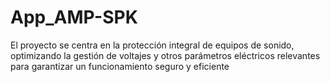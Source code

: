 # App_AMP-SPK
El proyecto se centra en la protección integral de equipos de sonido, optimizando la gestión de voltajes y otros parámetros eléctricos relevantes para garantizar un funcionamiento seguro y eficiente
